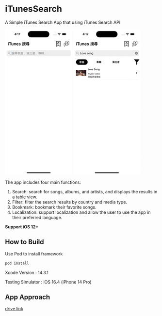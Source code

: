 # iTunesSearch

A Simple iTunes Search App that using iTunes Search API

![](https://github.com/EdisonChan-git/iTunesSearch/blob/main/app-preview-1.gif)
![](https://github.com/EdisonChan-git/iTunesSearch/blob/main/app-preview-2.gif)

The app includes four main functions:
1. Search: search for songs, albums, and artists, and displays the results in a table view.
2. Filter: filter the search results by country and media type.
3. Bookmark: bookmark their favorite songs.
4. Localization: support localization and allow the user to use the app in their preferred language.

**Support iOS 12+**

## How to Build

Use Pod to install framework

```bash
pod install
```

Xcode Version : 14.3.1

Testing Simulator : iOS 16.4 (iPhone 14 Pro)

## App Approach
[drive link](https://docs.google.com/document/d/1PrtM_VImtJCt4OAttolHyLZ97YJVFOP-jp__8GVyRuY/edit)
